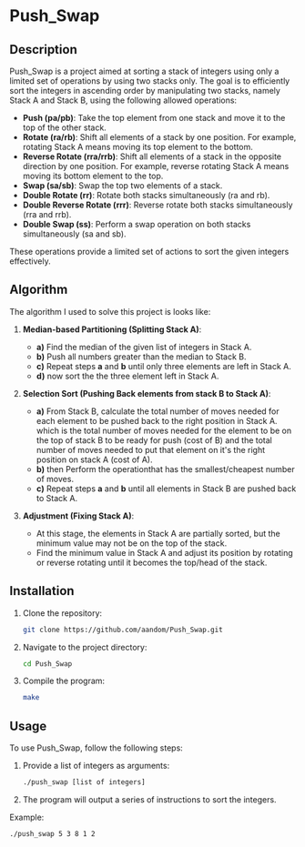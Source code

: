 # Push_Swap

## Description
Push_Swap is a project aimed at sorting a stack of integers using only a limited set of operations by using two stacks only. The goal is to efficiently sort the integers in ascending order by manipulating two stacks, namely Stack A and Stack B, using the following allowed operations:
- **Push (pa/pb)**: Take the top element from one stack and move it to the top of the other stack.
- **Rotate (ra/rb)**: Shift all elements of a stack by one position. For example, rotating Stack A means moving its top element to the bottom.
- **Reverse Rotate (rra/rrb)**: Shift all elements of a stack in the opposite direction by one position. For example, reverse rotating Stack A means moving its bottom element to the top.
- **Swap (sa/sb)**: Swap the top two elements of a stack.
- **Double Rotate (rr)**: Rotate both stacks simultaneously (ra and rb).
- **Double Reverse Rotate (rrr)**: Reverse rotate both stacks simultaneously (rra and rrb).
- **Double Swap (ss)**: Perform a swap operation on both stacks simultaneously (sa and sb).

These operations provide a limited set of actions to sort the given integers effectively.

## Algorithm
The algorithm I used to solve this project is looks like:

1. **Median-based Partitioning (Splitting Stack A)**:
    - **a)** Find the median of the given list of integers in Stack A.
    - **b)** Push all numbers greater than the median to Stack B.
    - **c)** Repeat steps **a** and **b** until only three elements are left in Stack A.
    - **d)** now sort the the three element left in Stack A.

2. **Selection Sort (Pushing Back elements from stack B to Stack A)**:
    - **a)** From Stack B, calculate the total number of moves needed for each element to be pushed back to the right position in Stack A.
      which is the total number of moves needed for the element to be on the top of stack B to be ready for push (cost of B) and the total number of moves needed to put that element on it's the right position on stack A (cost of A). 
    - **b)** then Perform the operationthat has the smallest/cheapest number of moves.
    - **c)** Repeat steps **a** and **b** until all elements in Stack B are pushed back to Stack A.

3. **Adjustment (Fixing Stack A)**:
    - At this stage, the elements in Stack A are partially sorted, but the minimum value may not be on the top of the stack.
    - Find the minimum value in Stack A and adjust its position by rotating or reverse rotating until it becomes the top/head of the stack.

## Installation
1. Clone the repository:
    ```bash
    git clone https://github.com/aandom/Push_Swap.git
    ```
2. Navigate to the project directory:
    ```bash
    cd Push_Swap
    ```
3. Compile the program:
    ```bash
    make
    ```

## Usage
To use Push_Swap, follow the following steps:
1. Provide a list of integers as arguments:
    ```bash
    ./push_swap [list of integers]
    ```
2. The program will output a series of instructions to sort the integers.

Example:
```bash
./push_swap 5 3 8 1 2
